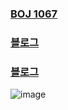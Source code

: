 ### [BOJ 1067](https://www.acmicpc.net/problem/1067)  
### [블로그](https://blog.myungwoo.kr/54)  
### [블로그](https://restudycafe.tistory.com/564)  
![image](https://github.com/elemae6/Main/assets/81418010/505125f7-30ed-488f-a2eb-136cb0a0332b)  
